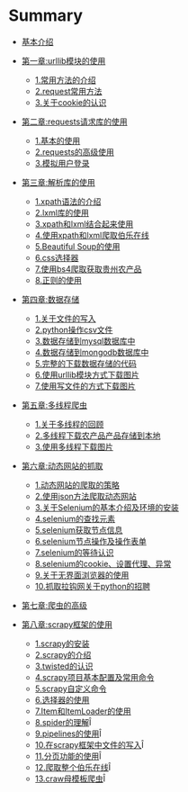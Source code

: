 # Summary

* [基本介绍](README.md)
* [第一章:urllib模块的使用](chapter01/0.md)
  * [1.常用方法的介绍](chapter01/01.md)
  * [2.request常用方法](chapter01/02.md)
  * [3.关于cookie的认识](chapter01/03.md)
* [第二章:requests请求库的使用](chapter02/0.md)
  * [1.基本的使用](chapter02/01.md)
  * [2.requests的高级使用](chapter02/02.md)
  * [3.模拟用户登录](chapter02/03.md)

* [第三章:解析库的使用](chapter03/0.md)
  * [1.xpath语法的介绍](chapter03/01.md)
  * [2.lxml库的使用](chapter03/02.md)
  * [3.xpath和lxml结合起来使用](chapter03/03.md)
  * [4.使用xpath和lxml爬取伯乐在线](chapter03/04.md)
  * [5.Beautiful Soup的使用](chapter03/05.md)
  * [6.css选择器](chapter03/06.md)
  * [7.使用bs4爬取获取贵州农产品](chapter03/07.md)
  * [8.正则的使用](chapter03/08.md)

* [第四章:数据存储](chapter04/0.md)
  * [1.关于文件的写入](chapter04/01.md)
  * [2.python操作csv文件](chapter04/02.md)
  * [3.数据存储到mysql数据库中](chapter04/03.md)
  * [4.数据存储到mongodb数据库中](chapter04/04.md)
  * [5.完整的下载数据存储的代码](chapter04/05.md)
  * [6.使用urllib模块方式下载图片](chapter04/06.md)
  * [7.使用写文件的方式下载图片](chapter04/07.md)

* [第五章:多线程爬虫](chapter05/0.md)
  * [1.关于多线程的回顾](chapter05/01.md)
  * [2.多线程下载农产品产品存储到本地](chapter05/02.md)
  * [3.使用多线程下载图片](chapter05/03.md)

* [第六章:动态网站的抓取](chapter06/0.md)
  * [1.动态网站的爬取的策略](chapter06/01.md)
  * [2.使用json方法爬取动态网站](chapter06/02.md)
  * [3.关于Selenium的基本介绍及环境的安装](chapter06/03.md)
  * [4.selenium的查找元素](chapter06/04.md)
  * [5.selenium获取节点信息](chapter06/05.md)
  * [6.selenium节点操作及操作表单](chapter06/06.md)
  * [7.selenium的等待认识](chapter06/07.md)
  * [8.selenium的cookie、设置代理、异常](chapter06/08.md)
  * [9.关于无界面浏览器的使用](chapter06/09.md)
  * [10.抓取拉钩网关于python的招聘](chapter06/10.md)

* [第七章:爬虫的高级](chapter07/0.md)

* [第八章:scrapy框架的使用](chapter08/0.md)
  * [1.scrapy的安装](chapter08/01.md)
  * [2.scrapy的介绍](chapter08/02.md)
  * [3.twisted的认识](chapter08/03.md)
  * [4.scrapy项目基本配置及常用命令](chapter08/04.md)
  * [5.scrapy自定义命令](chapter08/05.md)
  * [6.选择器的使用](chapter08/06.md)
  * [7.Item和ItemLoader的使用](chapter08/07.md)
  * [8.spider的理解](chapter08/08.md)Î
  * [9.pipelines的使用](chapter08/09.md)Î
  * [10.在scrapy框架中文件的写入](chapter08/10.md)Î
  * [11.分页功能的使用](chapter08/11.md)Î
  * [12.爬取整个伯乐在线](chapter08/12.md)Î
  * [13.craw母模板爬虫](chapter08/13.md)Î
